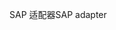 <span data-ttu-id="a1405-101">SAP 适配器</span><span class="sxs-lookup"><span data-stu-id="a1405-101">SAP adapter</span></span>